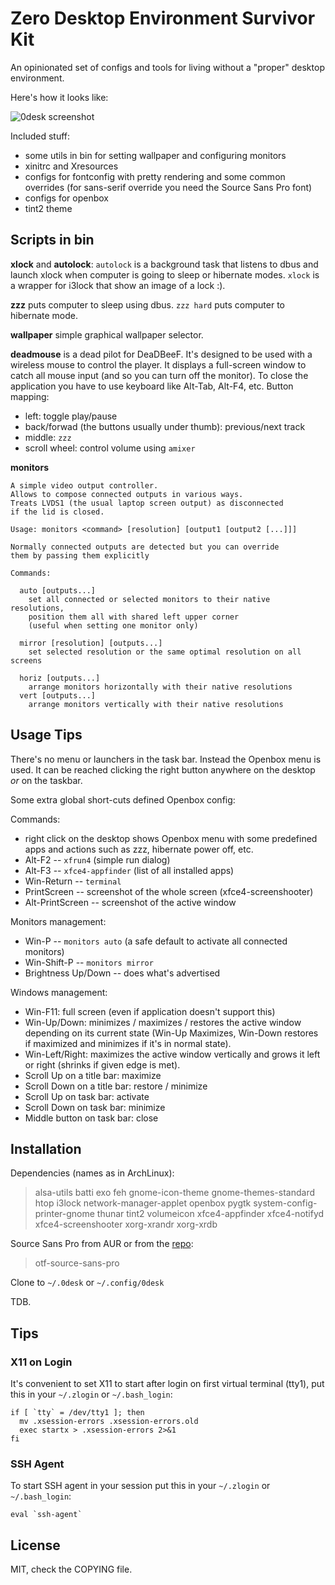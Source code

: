 # Zero Desktop Environment Survivor Kit

An opinionated set of configs and tools for living without a "proper" desktop environment.

Here's how it looks like:

![0desk screenshot](http://szywon.github.com/0desk/screenshot.png)

Included stuff:

- some utils in bin for setting wallpaper and configuring monitors
- xinitrc and Xresources
- configs for fontconfig with pretty rendering and some common overrides (for sans-serif override you need the Source Sans Pro font)
- configs for openbox
- tint2 theme

## Scripts in bin

**xlock** and **autolock**: `autolock` is a background task that listens to dbus and launch xlock when computer is going to sleep or hibernate modes. `xlock` is a wrapper for i3lock that show an image of a lock :).

**zzz** puts computer to sleep using dbus. `zzz hard` puts computer to hibernate mode.

**wallpaper** simple graphical wallpaper selector.

**deadmouse** is a dead pilot for DeaDBeeF.
It's designed to be used with a wireless mouse to control the player.
It displays a full-screen window to catch all mouse input (and so you can turn off the monitor).
To close the application you have to use keyboard like Alt-Tab, Alt-F4, etc.
Button mapping:

- left: toggle play/pause
- back/forwad (the buttons usually under thumb): previous/next track
- middle: `zzz`
- scroll wheel: control volume using `amixer`

**monitors**

    A simple video output controller.
    Allows to compose connected outputs in various ways.
    Treats LVDS1 (the usual laptop screen output) as disconnected
    if the lid is closed.

    Usage: monitors <command> [resolution] [output1 [output2 [...]]]

    Normally connected outputs are detected but you can override
    them by passing them explicitly

    Commands:

      auto [outputs...]
        set all connected or selected monitors to their native resolutions,
        position them all with shared left upper corner
        (useful when setting one monitor only)

      mirror [resolution] [outputs...]
        set selected resolution or the same optimal resolution on all screens

      horiz [outputs...]
        arrange monitors horizontally with their native resolutions
      vert [outputs...]
        arrange monitors vertically with their native resolutions

## Usage Tips

There's no menu or launchers in the task bar.
Instead the Openbox menu is used.
It can be reached clicking the right button anywhere on the desktop *or* on the taskbar.

Some extra global short-cuts defined Openbox config:

Commands:

- right click on the desktop shows Openbox menu with some predefined apps and actions such as zzz, hibernate power off, etc.
- Alt-F2 -- `xfrun4` (simple run dialog)
- Alt-F3 -- `xfce4-appfinder` (list of all installed apps)
- Win-Return -- `terminal`
- PrintScreen -- screenshot of the whole screen (xfce4-screenshooter)
- Alt-PrintScreen -- screenshot of the active window

Monitors management:

- Win-P -- `monitors auto` (a safe default to activate all connected monitors)
- Win-Shift-P -- `monitors mirror`
- Brightness Up/Down -- does what's advertised

Windows management:

- Win-F11: full screen (even if application doesn't support this)
- Win-Up/Down: minimizes / maximizes / restores the active window depending on its current state (Win-Up Maximizes, Win-Down restores if maximized and minimizes if it's in normal state).
- Win-Left/Right: maximizes the active window vertically and grows it left or right (shrinks if given edge is met).
- Scroll Up on a title bar: maximize
- Scroll Down on a title bar: restore / minimize
- Scroll Up on task bar: activate
- Scroll Down on task bar: minimize
- Middle button on task bar: close

## Installation

Dependencies (names as in ArchLinux):

> alsa-utils
  batti
  exo
  feh
  gnome-icon-theme
  gnome-themes-standard
  htop
  i3lock
  network-manager-applet
  openbox
  pygtk
  system-config-printer-gnome
  thunar
  tint2
  volumeicon
  xfce4-appfinder
  xfce4-notifyd
  xfce4-screenshooter
  xorg-xrandr
  xorg-xrdb


Source Sans Pro from AUR or from the [repo](https://github.com/adobe/Source-Sans-Pro):

> otf-source-sans-pro

Clone to `~/.0desk` or `~/.config/0desk`

TDB.

## Tips

### X11 on Login

It's convenient to set X11 to start after login on first virtual terminal (tty1), put this in your `~/.zlogin` or `~/.bash_login`:

    if [ `tty` = /dev/tty1 ]; then
      mv .xsession-errors .xsession-errors.old
      exec startx > .xsession-errors 2>&1
    fi

### SSH Agent

To start SSH agent in your session put this in your `~/.zlogin` or `~/.bash_login`:

    eval `ssh-agent`

## License

MIT, check the COPYING file.
